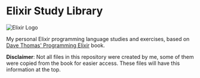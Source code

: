 # Elixir Study Library
![Elixir Logo](https://elixir-lang.org/images/logo/logo.png)

My personal Elixir programming language studies and exercises, based on [Dave Thomas' Programming Elixir](https://pragprog.com/titles/elixir16/programming-elixir-1-6/) book.

**Disclaimer**: Not all files in this repository were created by me, some of them were copied from the book for easier access. These files will have this information at the top.

